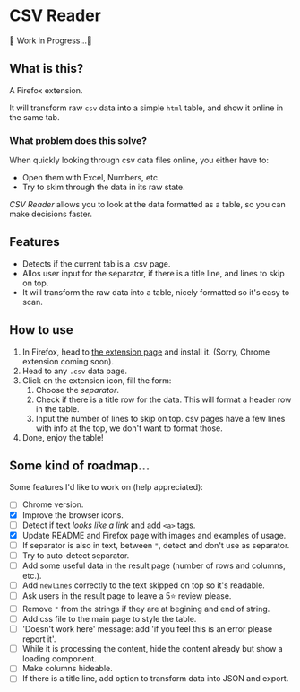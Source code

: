 # CSV Reader

🚧 Work in Progress...🚧

## What is this?

A Firefox extension.

It will transform raw `csv` data into a simple `html` table, and show it online in the same tab.

### What problem does this solve?

When quickly looking through csv data files online, you either have to:

- Open them with Excel, Numbers, etc.
- Try to skim through the data in its raw state.

_CSV Reader_ allows you to look at the data formatted as a table, so you can make decisions faster.

## Features

- Detects if the current tab is a .csv page.
- Allos user input for the separator, if there is a title line, and lines to skip on top.
- It will transform the raw data into a table, nicely formatted so it's easy to scan.

## How to use

1. In Firefox, head to [the extension page](https://addons.mozilla.org/addon/csv-reader/) and install it. (Sorry, Chrome extension coming soon).
2. Head to any `.csv` data page.
3. Click on the extension icon, fill the form:
   1. Choose the _separator_.
   2. Check if there is a title row for the data. This will format a header row in the table.
   3. Input the number of lines to skip on top. csv pages have a few lines with info at the top, we don't want to format those.
4. Done, enjoy the table!

## Some kind of roadmap...

Some features I'd like to work on (help appreciated):

- [ ] Chrome version.
- [x] Improve the browser icons.
- [ ] Detect if text _looks like a link_ and add `<a>` tags.
- [x] Update README and Firefox page with images and examples of usage.
- [ ] If separator is also in text, between `"`, detect and don't use as separator.
- [ ] Try to auto-detect separator.
- [ ] Add some useful data in the result page (number of rows and columns, etc.).
- [ ] Add `newlines` correctly to the text skipped on top so it's readable.
- [ ] Ask users in the result page to leave a 5⭐ review please.
- [ ] Remove `"` from the strings if they are at begining and end of string.
- [ ] Add css file to the main page to style the table.
- [ ] 'Doesn't work here' message: add 'if you feel this is an error please report it'.
- [ ] While it is processing the content, hide the content already but show a loading component.
- [ ] Make columns hideable.
- [ ] If there is a title line, add option to transform data into JSON and export.
